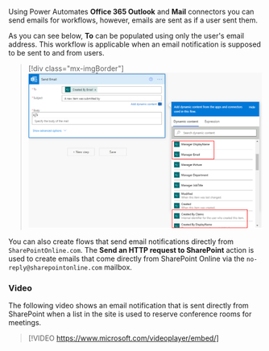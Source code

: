 Using Power Automates **Office 365 Outlook** and **Mail** connectors you can send emails for workflows, however, emails are sent as if a user sent them.

As you can see below, **To** can be populated using only the user's email address. This workflow is applicable when an email notification is supposed to be sent to and from users.

> [!div class="mx-imgBorder"]
> [![Screenshot of the to field populated with the user's email.](../media/image-12.png)](../media/image-12.png#lightbox)

You can also create flows that send email notifications directly from `SharePointOnline.com`. The **Send an HTTP request to SharePoint** action is used to create emails that come directly from SharePoint Online via the `no-reply@sharepointonline.com` mailbox.

### Video

The following video shows an email notification that is sent directly from SharePoint when a list in the site is used to reserve conference rooms for meetings.

> [!VIDEO https://www.microsoft.com/videoplayer/embed/]